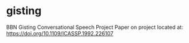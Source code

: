 # gisting
BBN Gisting Conversational Speech Project
Paper on project located at: https://doi.org/10.1109/ICASSP.1992.226107
